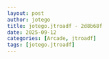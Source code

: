 ```yaml
---
layout: post
author: jotego
title: jotego.jtroadf - 2d8b68f
date: 2025-09-12
categories: [Arcade, jtroadf]
tags: [jotego.jtroadf]
---
```



